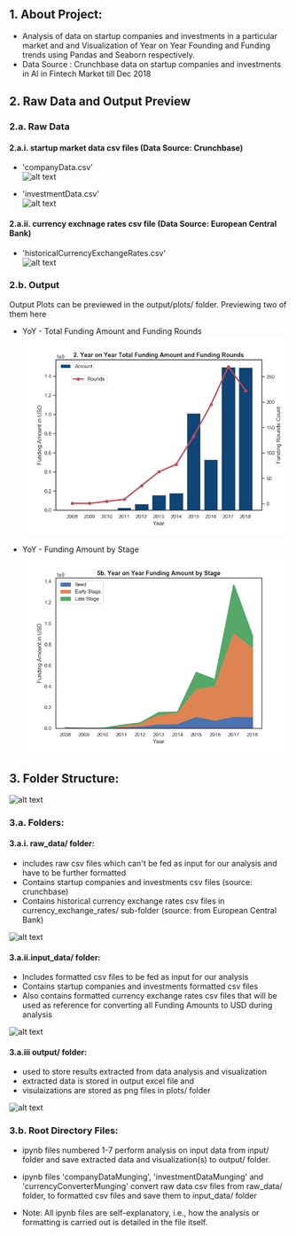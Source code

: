## 1. About Project:
- Analysis of data on startup companies and investments in a particular market and and Visualization of Year on Year Founding and Funding trends using Pandas and Seaborn respectively.
- Data Source : Crunchbase data on startup companies and investments in AI in Fintech Market till Dec 2018


## 2. Raw Data and Output Preview

### 2.a. Raw Data

#### 2.a.i. startup market data csv files (Data Source: Crunchbase)

* 'companyData.csv'<br>
![alt text](https://i.imgur.com/j5ma2DL.png)<br>

* 'investmentData.csv'<br>
![alt text](https://i.imgur.com/ACn8HOF.png)<br>

#### 2.a.ii. currency exchnage rates csv file (Data Source: European Central Bank)

* 'historicalCurrencyExchangeRates.csv'<br>
![alt text](https://i.imgur.com/iYY6Bcs.png)<br>

### 2.b. Output

Output Plots can be previewed in the output/plots/ folder. Previewing two of them here<br>

* YoY - Total Funding Amount and Funding Rounds<br>
![alt text](https://raw.githubusercontent.com/pawankumargali/startupDataAnalysis/master/output/plots/2_YoY-Total_Funding_Rounds.png)<br>

* YoY - Funding Amount by Stage<br>
![alt text](https://raw.githubusercontent.com/pawankumargali/startupDataAnalysis/master/output/plots/5b_YoY-Funding_Amount_by_Stage.png)<br>
    


## 3. Folder Structure:<br>

![alt text](https://i.imgur.com/ydw3bJO.png)<br>

### 3.a. Folders:

#### 3.a.i. raw_data/  folder:
- includes raw csv files which can't be fed as input for our analysis and have to be further formatted
- Contains startup companies and investments csv files (source: crunchbase)
- Contains  historical currency exchange rates csv files in currency_exchange_rates/ sub-folder (source: from European Central Bank)<br>

![alt text](https://i.imgur.com/3ii4vFO.png)<br>


#### 3.a.ii.input_data/ folder:
- Includes formatted csv files to be fed as input for our analysis
- Contains startup companies and investments formatted csv files
- Also contains formatted currency exchange rates csv files that will be used as reference for
converting all Funding Amounts to USD during analysis<br>

![alt text](https://i.imgur.com/GF06VXd.png)<br>


#### 3.a.iii output/ folder:
- used to store results extracted from data analysis and visualization
- extracted data is stored in output excel file and 
- visulaizations are stored as png files in plots/ folder<br>

![alt text](https://i.imgur.com/Of7E938.png)<br>


### 3.b. Root Directory Files:

- ipynb files numbered 1-7 perform analysis on input data from input/ folder and 
save extracted data and visualization(s) to output/ folder. 

- ipynb files 'companyDataMunging', 'investmentDataMunging' and 'currencyConverterMunging'
convert raw data csv files from raw_data/ folder, to formatted csv files and save them to input_data/ folder

* Note: All ipynb files are self-explanatory, i.e., how the analysis or formatting is carried out is detailed in the file itself.

